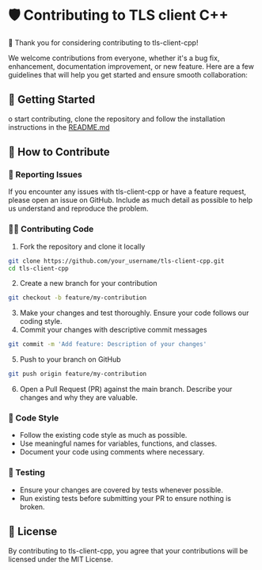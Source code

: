 # 🛡️ Contributing to TLS client C++ 

🎉 Thank you for considering contributing to tls-client-cpp!

We welcome contributions from everyone, whether it's a bug fix, enhancement, documentation improvement, or new feature. Here are a few guidelines that will help you get started and ensure smooth collaboration:

## 🚀 Getting Started

o start contributing, clone the repository and follow the installation instructions in the [README.md](README.md)

## 🌟 How to Contribute

### 🚨 Reporting Issues

If you encounter any issues with tls-client-cpp or have a feature request, please open an issue on GitHub. Include as much detail as possible to help us understand and reproduce the problem.

### 👨‍💻 Contributing Code

1. Fork the repository and clone it locally

```bash
git clone https://github.com/your_username/tls-client-cpp.git
cd tls-client-cpp
```

2. Create a new branch for your contribution

```bash 
git checkout -b feature/my-contribution
```

3. Make your changes and test thoroughly. Ensure your code follows our coding style.
4. Commit your changes with descriptive commit messages

```bash
git commit -m 'Add feature: Description of your changes'
```

5. Push to your branch on GitHub

```bash
git push origin feature/my-contribution
```

6. Open a Pull Request (PR) against the main branch. Describe your changes and why they are valuable.

### 🌈 Code Style

- Follow the existing code style as much as possible.
- Use meaningful names for variables, functions, and classes.
- Document your code using comments where necessary.

### 🧪 Testing

- Ensure your changes are covered by tests whenever possible.
- Run existing tests before submitting your PR to ensure nothing is broken.

## 📝 License

By contributing to tls-client-cpp, you agree that your contributions will be licensed under the MIT License.